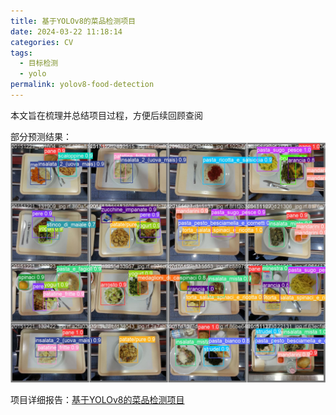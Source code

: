 ```yaml
---
title: 基于YOLOv8的菜品检测项目
date: 2024-03-22 11:18:14
categories: CV
tags:
  - 目标检测
  - yolo
permalink: yolov8-food-detection
---
```

本文旨在梳理并总结项目过程，方便后续回顾查阅

部分预测结果：
![](../images/food_detection.jpg)

项目详细报告：[基于YOLOv8的菜品检测项目](https://wandb.ai/wangbinxp/yolov8_food/reports/-YOLOv8---Vmlldzo3MzEwOTE4?accessToken=uq09cnk2aei7x4669t03bnwsgrk53v00gf0fvbm80w7jb52gt7isyym17xy4thu4)
